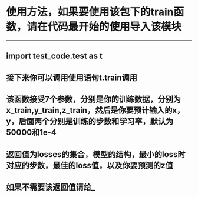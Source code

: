 # 使用方法，如果要使用该包下的train函数，请在代码最开始的使用导入该模块
---
import test_code.test as t
---
## 接下来你可以调用使用语句t.train调用
## 该函数接受7个参数，分别是你的训练数据，分别为x_train,y_train,z_train，然后是你要预计输入的x，y，后面两个分别是训练的步数和学习率，默认为50000和1e-4
## 返回值为losses的集合，模型的结构，最小的loss时对应的步数，最佳的loss值，以及你要预测的z值
## 如果不需要该返回值请给_
